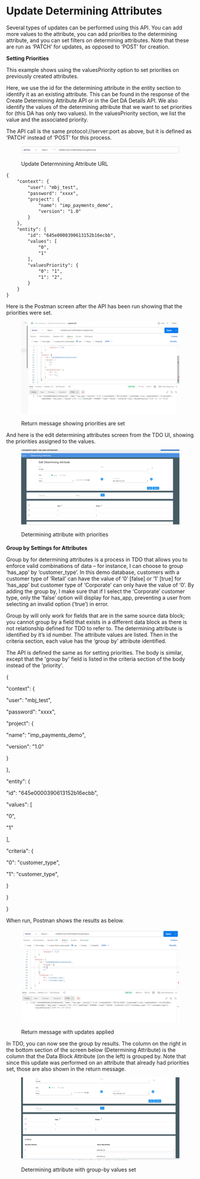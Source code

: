 # Update Determining Attributes

Several types of updates can be performed using this API.  You can add more values to the attribute, you can add priorities to the determining attribute, and you can set filters on determining attributes.  Note that these are run as ‘PATCH’ for updates, as opposed to ‘POST’ for creation.

&#x20;

**Setting Priorities**

This example shows using the valuesPriority option to set priorities on previously created attributes.

&#x20;

Here, we use the id for the determining attribute in the entity section to identify it as an existing attribute. This can be found in the response of the Create Determining Attribute API or in the Get DA Details API.  We also identify the values of the determining attribute that we want to set priorities for (this DA has only two values).  In the valuesPriority section, we list the value and the associated priority.&#x20;

&#x20;

The API call is the same protocol://server:port as above, but it is defined as ‘PATCH’ instead of ‘POST’ for this process.

&#x20;

<figure><img src="../../../../../.gitbook/assets/image (43) (1).png" alt=""><figcaption><p>Update Determnining Attribute URL</p></figcaption></figure>

&#x20;

&#x20;

```
{
    "context": {
        "user": "mbj_test",
        "password": "xxxx",
        "project": {
            "name": "imp_payments_demo",
            "version": "1.0"
        }
    },
    "entity": {
        "id": "645e0000390613152b16ecbb",
        "values": [
            "0",
            "1"
        ],
        "valuesPriority": {
            "0": "1",
            "1": "2",
        }
    }
}
```

&#x20;

Here is the Postman screen after the API has been run showing that the priorities were set.

&#x20;

<figure><img src="../../../../../.gitbook/assets/image (44) (1).png" alt=""><figcaption><p>Return message showing priorities are set</p></figcaption></figure>

&#x20;

&#x20;

And here is the edit determining attributes screen from the TDO UI, showing the priorities assigned to the values.

&#x20;

<figure><img src="../../../../../.gitbook/assets/image (45) (1).png" alt=""><figcaption><p>Determining attribute with priorities</p></figcaption></figure>

#### &#x20;

**Group by Settings for Attributes**

Group by for determining attributes is a process in TDO that allows you to enforce valid combinations of data – for instance, I can choose to group ‘has\_app’ by ‘customer\_type’.  In this demo database, customers with a customer type of ‘Retail’ can have the value of ‘0’ \[false] or ‘1’ \[true] for ‘has\_app’ but customer type of ‘Corporate’ can only have the value of ‘0’.  By adding the group by, I make sure that if I select the ‘Corporate’ customer type, only the ‘false’ option will display for has\_app, preventing a user from selecting an invalid option (‘true’) in error.

&#x20;

Group by will only work for fields that are in the same source data block; you cannot group by a field that exists in a different data block as there is not relationship defined for TDO to refer to. The determining attribute is identified by it’s id number.  The attribute values are listed.  Then in the criteria section, each value has the ‘group by’ attribute identified.

&#x20;

The API is defined the same as for setting priorities.  The body is similar, except that the 'group by' field is listed in the criteria section of the body instead of the 'priority'.

&#x20;

&#x20;

{

&#x20;   "context": {

&#x20;       "user": "mbj\_test",

&#x20;       "password": "xxxx",

&#x20;       "project": {

&#x20;           "name": "imp\_payments\_demo",

&#x20;           "version": "1.0"

&#x20;       }

&#x20;   },

&#x20;   "entity": {

&#x20;       "id": "645e0000390613152b16ecbb",

&#x20;           "values": \[

&#x20;           "0",

&#x20;           "1"

&#x20;       ],

&#x20;       "criteria": {

&#x20;           "0": "customer\_type",

&#x20;           "1": "customer\_type",

&#x20;       }

&#x20;   }

}

&#x20;

When run, Postman shows the results as below.

&#x20;

&#x20;

<figure><img src="../../../../../.gitbook/assets/image (46) (1).png" alt=""><figcaption><p>Return message with updates applied</p></figcaption></figure>

&#x20;

&#x20;

In TDO, you can now see the group by results.  The column on the right in the bottom section of the screen below (Determining Attribute) is the column that the Data Block Attribute (on the left) is grouped by.  Note that since this update was performed on an attribute that already had priorities set, those are also shown in the return message.

&#x20;

<figure><img src="../../../../../.gitbook/assets/image (47) (1).png" alt=""><figcaption><p>Determining attribute with group-by values set</p></figcaption></figure>
